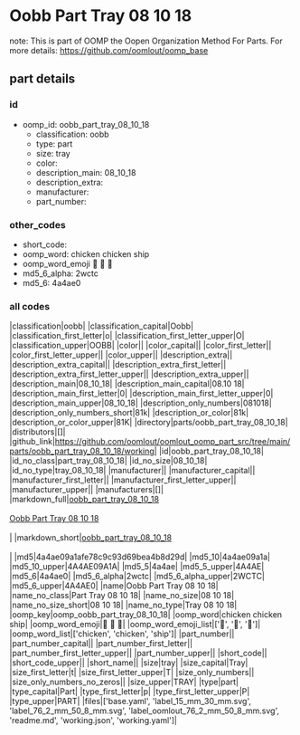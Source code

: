 # Oobb Part Tray 08 10 18  

note: This is part of OOMP the Oopen Organization Method For Parts. For more details: https://github.com/oomlout/oomp_base

##  part details





### id
* oomp_id: oobb_part_tray_08_10_18
  * classification: oobb
  * type: part
  * size: tray
  * color: 
  * description_main: 08_10_18
  * description_extra: 
  * manufacturer: 
  * part_number: 

### other_codes
* short_code: 
* oomp_word: chicken chicken ship
* oomp_word_emoji :chicken: :chicken: :ship:
* md5_6_alpha: 2wctc
* md5_6: 4a4ae0

### all codes 
|classification|oobb|
|classification_capital|Oobb|
|classification_first_letter|o|
|classification_first_letter_upper|O|
|classification_upper|OOBB|
|color||
|color_capital||
|color_first_letter||
|color_first_letter_upper||
|color_upper||
|description_extra||
|description_extra_capital||
|description_extra_first_letter||
|description_extra_first_letter_upper||
|description_extra_upper||
|description_main|08_10_18|
|description_main_capital|08.10 18|
|description_main_first_letter|0|
|description_main_first_letter_upper|0|
|description_main_upper|08_10_18|
|description_only_numbers|081018|
|description_only_numbers_short|81k|
|description_or_color|81k|
|description_or_color_upper|81K|
|directory|parts/oobb_part_tray_08_10_18|
|distributors|[]|
|github_link|https://github.com/oomlout/oomlout_oomp_part_src/tree/main/parts/oobb_part_tray_08_10_18/working|
|id|oobb_part_tray_08_10_18|
|id_no_class|part_tray_08_10_18|
|id_no_size|08_10_18|
|id_no_type|tray_08_10_18|
|manufacturer||
|manufacturer_capital||
|manufacturer_first_letter||
|manufacturer_first_letter_upper||
|manufacturer_upper||
|manufacturers|[]|
|markdown_full|[oobb_part_tray_08_10_18](https://github.com/oomlout/oomlout_oomp_part_src/tree/main/parts/oobb_part_tray_08_10_18/working)<br>[](https://github.com/oomlout/oomlout_oomp_part_src/tree/main/parts/oobb_part_tray_08_10_18/working)<br>[Oobb Part Tray 08 10 18](https://github.com/oomlout/oomlout_oomp_part_src/tree/main/parts/oobb_part_tray_08_10_18/working)<br><br>|
|markdown_short|[oobb_part_tray_08_10_18](https://github.com/oomlout/oomlout_oomp_part_src/tree/main/parts/oobb_part_tray_08_10_18/working)<br><br>|
|md5|4a4ae09a1afe78c9c93d69bea4b8d29d|
|md5_10|4a4ae09a1a|
|md5_10_upper|4A4AE09A1A|
|md5_5|4a4ae|
|md5_5_upper|4A4AE|
|md5_6|4a4ae0|
|md5_6_alpha|2wctc|
|md5_6_alpha_upper|2WCTC|
|md5_6_upper|4A4AE0|
|name|Oobb Part Tray 08 10 18|
|name_no_class|Part Tray 08 10 18|
|name_no_size|08 10 18|
|name_no_size_short|08 10 18|
|name_no_type|Tray 08 10 18|
|oomp_key|oomp_oobb_part_tray_08_10_18|
|oomp_word|chicken chicken ship|
|oomp_word_emoji|:chicken: :chicken: :ship:|
|oomp_word_emoji_list|[':chicken:', ':chicken:', ':ship:']|
|oomp_word_list|['chicken', 'chicken', 'ship']|
|part_number||
|part_number_capital||
|part_number_first_letter||
|part_number_first_letter_upper||
|part_number_upper||
|short_code||
|short_code_upper||
|short_name||
|size|tray|
|size_capital|Tray|
|size_first_letter|t|
|size_first_letter_upper|T|
|size_only_numbers||
|size_only_numbers_no_zeros||
|size_upper|TRAY|
|type|part|
|type_capital|Part|
|type_first_letter|p|
|type_first_letter_upper|P|
|type_upper|PART|
|files|['base.yaml', 'label_15_mm_30_mm.svg', 'label_76_2_mm_50_8_mm.svg', 'label_oomlout_76_2_mm_50_8_mm.svg', 'readme.md', 'working.json', 'working.yaml']|
